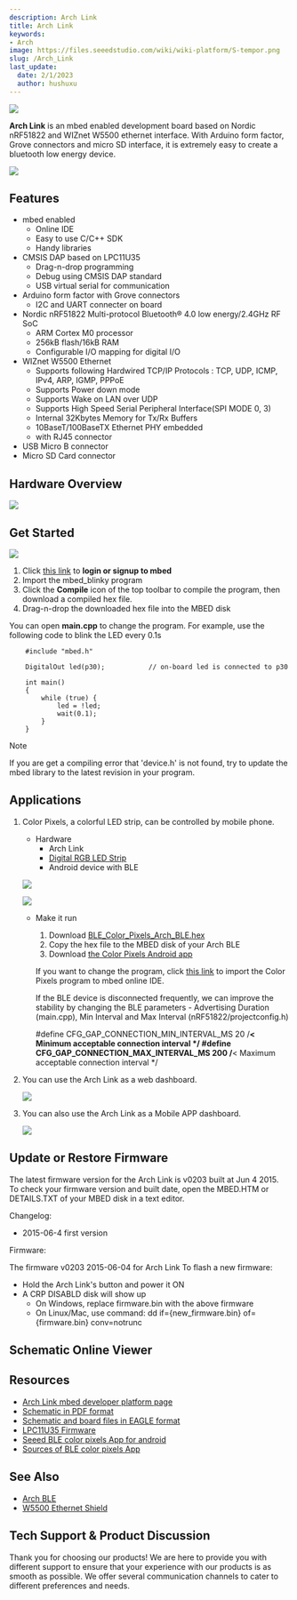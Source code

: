 ```yaml
---
description: Arch Link
title: Arch Link
keywords:
- Arch
image: https://files.seeedstudio.com/wiki/wiki-platform/S-tempor.png
slug: /Arch_Link
last_update:
  date: 2/1/2023
  author: hushuxu
---
```


![](https://files.seeedstudio.com/wiki/Arch_Link/img/1020800061.jpg)

**Arch Link** is an mbed enabled development board based on Nordic nRF51822 and WIZnet W5500 ethernet interface. With Arduino form factor, Grove connectors and micro SD interface, it is extremely easy to create a bluetooth low energy device.

[![](https://files.seeedstudio.com/wiki/common/Get_One_Now_Banner.png)](https://www.seeedstudio.com/Arch-Link-p-2511.html)

Features
--------

- mbed enabled
  - Online IDE
  - Easy to use C/C++ SDK
  - Handy libraries
- CMSIS DAP based on LPC11U35
  - Drag-n-drop programming
  - Debug using CMSIS DAP standard
  - USB virtual serial for communication
- Arduino form factor with Grove connectors
  - I2C and UART connecter on board
- Nordic nRF51822 Multi-protocol Bluetooth® 4.0 low energy/2.4GHz RF SoC
  - ARM Cortex M0 processor
  - 256kB flash/16kB RAM
  - Configurable I/O mapping for digital I/O
- WIZnet W5500 Ethernet
  - Supports following Hardwired TCP/IP Protocols : TCP, UDP, ICMP, IPv4, ARP, IGMP, PPPoE
  - Supports Power down mode
  - Supports Wake on LAN over UDP
  - Supports High Speed Serial Peripheral Interface(SPI MODE 0, 3)
  - Internal 32Kbytes Memory for Tx/Rx Buffers
  - 10BaseT/100BaseTX Ethernet PHY embedded
  - with RJ45 connector
- USB Micro B connector
- Micro SD Card connector

Hardware Overview
------

![](https://files.seeedstudio.com/wiki/Arch_Link/img/Arch_link_pinout.png)

Get Started
-----------

![](https://files.seeedstudio.com/wiki/Arch_Link/img/Get_started_with_mbed.png)

1. Click [this link](https://developer.mbed.org/compiler/#import:/teams/mbed/code/mbed_blinky/;platform:Seeed-Arch-BLE) to **login or signup to mbed**
2. Import the mbed\_blinky program
3. Click the **Compile** icon of the top toolbar to compile the program, then download a compiled hex file.
4. Drag-n-drop the downloaded hex file into the MBED disk

You can open **main.cpp** to change the program. For example, use the following code to blink the LED every 0.1s

```
    #include "mbed.h"

    DigitalOut led(p30);           // on-board led is connected to p30

    int main()
    {
        while (true) {
            led = !led;
            wait(0.1);
        }
    }
```

<div class="admonition note">
<p class="admonition-title">Note</p>
If you are get a compiling error that 'device.h' is not found, try to update the mbed library to the latest revision in your program.
</div>

Applications
------------

1. Color Pixels, a colorful LED strip, can be controlled by mobile phone.

    - Hardware
        - Arch Link
        - [Digital RGB LED Strip](https://www.seeedstudio.com/depot/Digital-RGB-LED-FlexiStrip-30-LED-1-Meter-p-1665.html)
        - Android device with BLE

    ![](https://files.seeedstudio.com/wiki/Arch_Link/img/Ble_color_pixels_bb.png)

    ![](https://files.seeedstudio.com/wiki/Arch_Link/img/Color_pixels_app.png)

    - Make it run

        1. Download [BLE\_Color\_Pixels\_Arch\_BLE.hex](http://tangram.qiniudn.com/BLE_Color_Pixels_ARCH_BLE.hex)
        2. Copy the hex file to the MBED disk of your Arch BLE
        3. Download [the Color Pixels Android app](http://tangram.qiniudn.com/seeed_ble_color_pixels.apk)

       If you want to change the program, click [this link](https://mbed.org/compiler/#import:/teams/Seeed/code/BLE_Color_Pixels/;platform:Seeed-Arch-BLE) to import the Color Pixels program to mbed online IDE.

       If the BLE device is disconnected frequently, we can improve the stability by changing the BLE parameters - Advertising Duration (main.cpp), Min Interval and Max Interval (nRF51822/projectconfig.h)


        #define CFG_GAP_CONNECTION_MIN_INTERVAL_MS           20                     /**< Minimum acceptable connection interval */
        #define CFG_GAP_CONNECTION_MAX_INTERVAL_MS          200                     /**< Maximum acceptable connection interval */

2. You can use the Arch Link as a web dashboard.

    ![](https://files.seeedstudio.com/wiki/Arch_Link/img/Arch_link_application1.png)

3. You can also use the Arch Link as a Mobile APP dashboard.

    ![](https://files.seeedstudio.com/wiki/Arch_Link/img/Arch_link_application2.png)

Update or Restore Firmware
--------------------------

The latest firmware version for the Arch Link is v0203 built at Jun 4 2015. To check your firmware version and built date, open the MBED.HTM or DETAILS.TXT of your MBED disk in a text editor.

Changelog:

- 2015-06-4 first version

Firmware:

The firmware v0203 2015-06-04 for Arch Link
To flash a new firmware:

- Hold the Arch Link's button and power it ON
- A CRP DISABLD disk will show up
  - On Windows, replace firmware.bin with the above firmware
  - On Linux/Mac, use command: dd if={new\_firmware.bin} of={firmware.bin} conv=notrunc

## Schematic Online Viewer

<div className="altium-ecad-viewer" data-project-src="https://files.seeedstudio.com/wiki/Arch_Link/res/Arch_Link_v1.0_Eagle.rar" style={{borderRadius: '0px 0px 4px 4px', height: 500, borderStyle: 'solid', borderWidth: 1, borderColor: 'rgb(241, 241, 241)', overflow: 'hidden', maxWidth: 1280, maxHeight: 700, boxSizing: 'border-box'}}>
</div>

Resources
---------

- [Arch Link mbed developer platform page](https://developer.mbed.org/platforms/Seeed-Arch-Link/)
- [Schematic in PDF format](https://files.seeedstudio.com/wiki/Arch_Link/res/Arch_Link_v1.0_sch.pdf)
- [Schematic and board files in EAGLE format](https://files.seeedstudio.com/wiki/Arch_Link/res/Arch_Link_v1.0_Eagle.rar)
- [LPC11U35 Firmware](https://files.seeedstudio.com/wiki/Arch_Link/res/Lpc11u35_nrf51822_if_mbed.bin.zip)
- [Seeed BLE color pixels App for android](http://tangram.qiniudn.com/seeed_ble_color_pixels.apk)
- [Sources of BLE color pixels App](https://github.com/Seeed-Studio/ble_color_pixels)

See Also
--------

- [Arch BLE](/Arch_BLE)
- [W5500 Ethernet Shield](/W5500_Ethernet_Shield_v1.0)

<!-- This Markdown file was created from https://www.seeedstudio.com/wiki/Arch_Link -->

## Tech Support & Product Discussion

Thank you for choosing our products! We are here to provide you with different support to ensure that your experience with our products is as smooth as possible. We offer several communication channels to cater to different preferences and needs.

<div class="button_tech_support_container">
<a href="https://forum.seeedstudio.com/" class="button_forum"></a> 
<a href="https://www.seeedstudio.com/contacts" class="button_email"></a>
</div>

<div class="button_tech_support_container">
<a href="https://discord.gg/eWkprNDMU7" class="button_discord"></a> 
<a href="https://github.com/Seeed-Studio/wiki-documents/discussions/69" class="button_discussion"></a>
</div>
